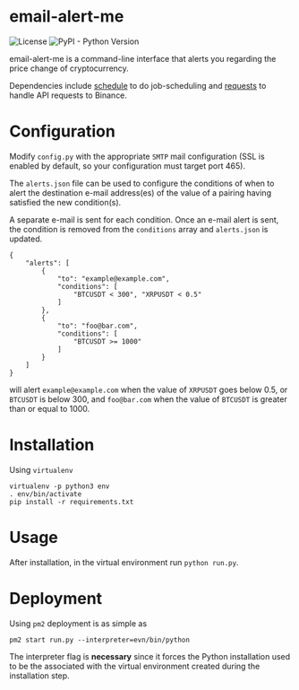 # email-alert-me

![License](https://img.shields.io/github/license/mashape/apistatus.svg)
![PyPI - Python Version](https://img.shields.io/pypi/pyversions/Django.svg)

email-alert-me is a command-line interface that alerts you regarding the price change of cryptocurrency.

Dependencies include [schedule](https://github.com/dbader/schedule) to do job-scheduling and [requests](http://docs.python-requests.org/en/master/) to handle API requests to Binance.

# Configuration

Modify `config.py` with the appropriate `SMTP` mail configuration (SSL is enabled by default, so your configuration must target port 465).

The `alerts.json` file can be used to configure the conditions of when to alert the destination e-mail address(es) of the value of a pairing having satisfied the new condition(s).

A separate e-mail is sent for each condition. Once an e-mail alert is sent, the condition is removed from the `conditions` array and `alerts.json` is updated.

```
{
    "alerts": [
        {
            "to": "example@example.com",
            "conditions": [
                "BTCUSDT < 300", "XRPUSDT < 0.5"
            ]
        },
        {
            "to": "foo@bar.com",
            "conditions": [
                "BTCUSDT >= 1000"
            ]
        }
    ]
}
```

will alert `example@example.com` when the value of `XRPUSDT` goes below 0.5, or `BTCUSDT` is below 300, and `foo@bar.com` when the value of `BTCUSDT` is greater than or equal to 1000.

# Installation

Using `virtualenv`

```
virtualenv -p python3 env
. env/bin/activate
pip install -r requirements.txt
```

# Usage

After installation, in the virtual environment run `python run.py`.

# Deployment

Using `pm2` deployment is as simple as

```
pm2 start run.py --interpreter=evn/bin/python
```

The interpreter flag is **necessary** since it forces the Python installation used to be the associated with the virtual environment created during the installation step.
